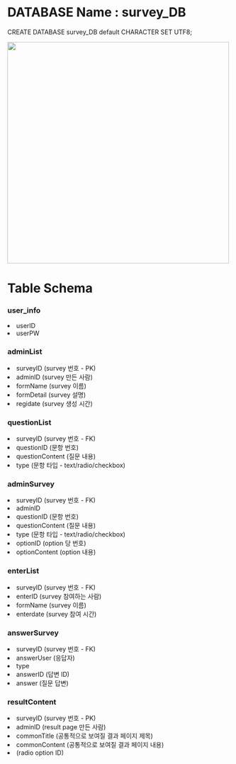 # DATABASE Name : survey_DB

CREATE DATABASE survey_DB default CHARACTER SET UTF8;

<img src="https://ifh.cc/g/7y0NyB.jpg" width="500px;">

# Table Schema
### user_info
<li>userID</li>
<li>userPW</li>

### adminList
<li>surveyID (survey 번호 - PK)</li>
<li>adminID (survey 만든 사람)</li>
<li>formName (survey 이름)</li>
<li>formDetail (survey 설명)</li>
<li>regidate (survey 생성 시간)</li>

### questionList
<li>surveyID (survey 번호 - FK)</li>
<li>questionID (문항 번호)</li>
<li>questionContent (질문 내용)</li>
<li>type (문항 타입 - text/radio/checkbox)</li>

### adminSurvey
<li>surveyID (survey 번호 - FK)</li>
<li>adminID</li>
<li>questionID (문항 번호)</li>
<li>questionContent (질문 내용)</li>
<li>type (문항 타입 - text/radio/checkbox)</li>
<li>optionID (option 당 번호)</li>
<li>optionContent (option 내용)</li>

### enterList
<li>surveyID (survey 번호 - FK)</li>
<li>enterID (survey 참여하는 사람)</li>
<li>formName (survey 이름)</li>
<li>enterdate (survey 참여 시간)</li>

### answerSurvey
<li>surveyID (survey 번호 - FK)</li>
<li>answerUser (응답자)</li>
<li>type</li>
<li>answerID (답변 ID)</li>
<li>answer (질문 답변) </li>

### resultContent
<li>surveyID (survey 번호 - PK)</li>
<li>adminID (result page 만든 사람)</li>
<li>commonTitle (공통적으로 보여질 결과 페이지 제목)</li>
<li>commonContent (공통적으로 보여질 결과 페이지 내용)</li>
<li> (radio option ID)</li>
